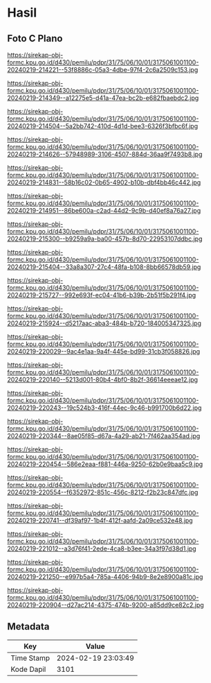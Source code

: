 # Hasil

## Foto C Plano

https://sirekap-obj-formc.kpu.go.id/d430/pemilu/pdpr/31/75/06/10/01/3175061001100-20240219-214221--53f8886c-05a3-4dbe-97f4-2c6a2509c153.jpg

https://sirekap-obj-formc.kpu.go.id/d430/pemilu/pdpr/31/75/06/10/01/3175061001100-20240219-214349--a12275e5-d41a-47ea-bc2b-e682fbaebdc2.jpg

https://sirekap-obj-formc.kpu.go.id/d430/pemilu/pdpr/31/75/06/10/01/3175061001100-20240219-214504--5a2bb742-410d-4d1d-bee3-6326f3bfbc6f.jpg

https://sirekap-obj-formc.kpu.go.id/d430/pemilu/pdpr/31/75/06/10/01/3175061001100-20240219-214626--57948989-3106-4507-884d-36aa9f7493b8.jpg

https://sirekap-obj-formc.kpu.go.id/d430/pemilu/pdpr/31/75/06/10/01/3175061001100-20240219-214831--58b16c02-0b65-4902-b10b-dbf4bb46c442.jpg

https://sirekap-obj-formc.kpu.go.id/d430/pemilu/pdpr/31/75/06/10/01/3175061001100-20240219-214951--86be600a-c2ad-44d2-9c9b-d40ef8a76a27.jpg

https://sirekap-obj-formc.kpu.go.id/d430/pemilu/pdpr/31/75/06/10/01/3175061001100-20240219-215300--b9259a9a-ba00-457b-8d70-22953107ddbc.jpg

https://sirekap-obj-formc.kpu.go.id/d430/pemilu/pdpr/31/75/06/10/01/3175061001100-20240219-215404--33a8a307-27c4-48fa-b108-8bb66578db59.jpg

https://sirekap-obj-formc.kpu.go.id/d430/pemilu/pdpr/31/75/06/10/01/3175061001100-20240219-215727--992e693f-ec04-41b6-b39b-2b51f5b291f4.jpg

https://sirekap-obj-formc.kpu.go.id/d430/pemilu/pdpr/31/75/06/10/01/3175061001100-20240219-215924--d5217aac-aba3-484b-b720-184005347325.jpg

https://sirekap-obj-formc.kpu.go.id/d430/pemilu/pdpr/31/75/06/10/01/3175061001100-20240219-220029--9ac4e1aa-9a4f-445e-bd99-31cb3f058826.jpg

https://sirekap-obj-formc.kpu.go.id/d430/pemilu/pdpr/31/75/06/10/01/3175061001100-20240219-220140--5213d001-80b4-4bf0-8b2f-36614eeeae12.jpg

https://sirekap-obj-formc.kpu.go.id/d430/pemilu/pdpr/31/75/06/10/01/3175061001100-20240219-220243--19c524b3-416f-44ec-9c46-b991700b6d22.jpg

https://sirekap-obj-formc.kpu.go.id/d430/pemilu/pdpr/31/75/06/10/01/3175061001100-20240219-220344--8ae05f85-d67a-4a29-ab21-7f462aa354ad.jpg

https://sirekap-obj-formc.kpu.go.id/d430/pemilu/pdpr/31/75/06/10/01/3175061001100-20240219-220454--586e2eaa-f881-446a-9250-62b0e9baa5c9.jpg

https://sirekap-obj-formc.kpu.go.id/d430/pemilu/pdpr/31/75/06/10/01/3175061001100-20240219-220554--f6352972-851c-456c-8212-f2b23c847dfc.jpg

https://sirekap-obj-formc.kpu.go.id/d430/pemilu/pdpr/31/75/06/10/01/3175061001100-20240219-220741--df39af97-1b4f-412f-aafd-2a09ce532e48.jpg

https://sirekap-obj-formc.kpu.go.id/d430/pemilu/pdpr/31/75/06/10/01/3175061001100-20240219-221012--a3d76f41-2ede-4ca8-b3ee-34a3f97d38d1.jpg

https://sirekap-obj-formc.kpu.go.id/d430/pemilu/pdpr/31/75/06/10/01/3175061001100-20240219-221250--e997b5a4-785a-4406-94b9-8e2e8900a81c.jpg

https://sirekap-obj-formc.kpu.go.id/d430/pemilu/pdpr/31/75/06/10/01/3175061001100-20240219-220904--d27ac214-4375-474b-9200-a85dd9ce82c2.jpg


## Metadata

| Key        | Value               |
| ---------- | ------------------- |
| Time Stamp | 2024-02-19 23:03:49 |
| Kode Dapil | 3101                |



